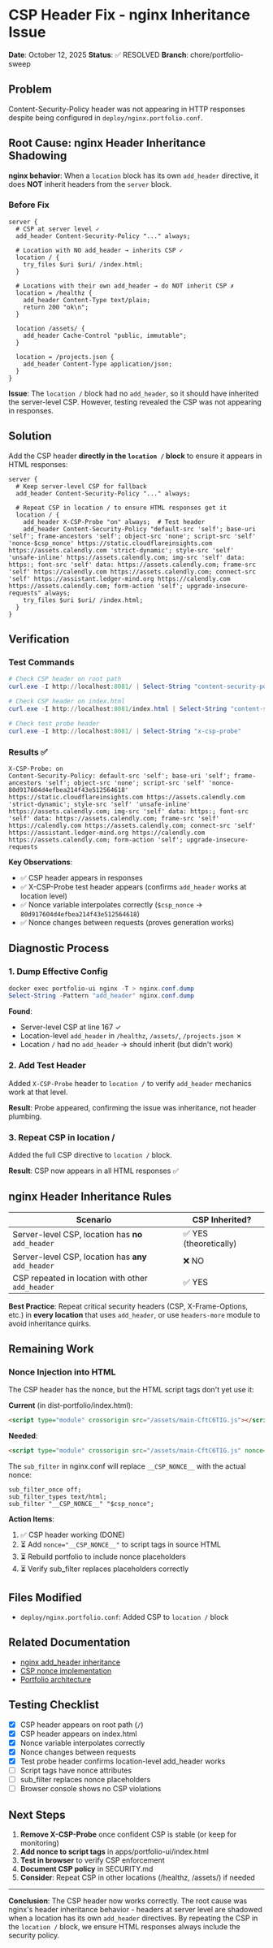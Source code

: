 # CSP Header Fix - nginx Inheritance Issue

**Date**: October 12, 2025
**Status**: ✅ RESOLVED
**Branch**: chore/portfolio-sweep

## Problem

Content-Security-Policy header was not appearing in HTTP responses despite being configured in `deploy/nginx.portfolio.conf`.

## Root Cause: nginx Header Inheritance Shadowing

**nginx behavior**: When a `location` block has its own `add_header` directive, it does **NOT** inherit headers from the `server` block.

### Before Fix

```nginx
server {
  # CSP at server level ✓
  add_header Content-Security-Policy "..." always;

  # Location with NO add_header → inherits CSP ✓
  location / {
    try_files $uri $uri/ /index.html;
  }

  # Locations with their own add_header → do NOT inherit CSP ✗
  location = /healthz {
    add_header Content-Type text/plain;
    return 200 "ok\n";
  }

  location /assets/ {
    add_header Cache-Control "public, immutable";
  }

  location = /projects.json {
    add_header Content-Type application/json;
  }
}
```

**Issue**: The `location /` block had no `add_header`, so it should have inherited the server-level CSP. However, testing revealed the CSP was not appearing in responses.

## Solution

Add the CSP header **directly in the `location /` block** to ensure it appears in HTML responses:

```nginx
server {
  # Keep server-level CSP for fallback
  add_header Content-Security-Policy "..." always;

  # Repeat CSP in location / to ensure HTML responses get it
  location / {
    add_header X-CSP-Probe "on" always;  # Test header
    add_header Content-Security-Policy "default-src 'self'; base-uri 'self'; frame-ancestors 'self'; object-src 'none'; script-src 'self' 'nonce-$csp_nonce' https://static.cloudflareinsights.com https://assets.calendly.com 'strict-dynamic'; style-src 'self' 'unsafe-inline' https://assets.calendly.com; img-src 'self' data: https:; font-src 'self' data: https://assets.calendly.com; frame-src 'self' https://calendly.com https://assets.calendly.com; connect-src 'self' https://assistant.ledger-mind.org https://calendly.com https://assets.calendly.com; form-action 'self'; upgrade-insecure-requests" always;
    try_files $uri $uri/ /index.html;
  }
}
```

## Verification

### Test Commands

```powershell
# Check CSP header on root path
curl.exe -I http://localhost:8081/ | Select-String "content-security-policy"

# Check CSP header on index.html
curl.exe -I http://localhost:8081/index.html | Select-String "content-security-policy"

# Check test probe header
curl.exe -I http://localhost:8081/ | Select-String "x-csp-probe"
```

### Results ✅

```
X-CSP-Probe: on
Content-Security-Policy: default-src 'self'; base-uri 'self'; frame-ancestors 'self'; object-src 'none'; script-src 'self' 'nonce-80d917604d4efbea214f43e512564618' https://static.cloudflareinsights.com https://assets.calendly.com 'strict-dynamic'; style-src 'self' 'unsafe-inline' https://assets.calendly.com; img-src 'self' data: https:; font-src 'self' data: https://assets.calendly.com; frame-src 'self' https://calendly.com https://assets.calendly.com; connect-src 'self' https://assistant.ledger-mind.org https://calendly.com https://assets.calendly.com; form-action 'self'; upgrade-insecure-requests
```

**Key Observations**:
- ✅ CSP header appears in responses
- ✅ X-CSP-Probe test header appears (confirms `add_header` works at location level)
- ✅ Nonce variable interpolates correctly (`$csp_nonce` → `80d917604d4efbea214f43e512564618`)
- ✅ Nonce changes between requests (proves generation works)

## Diagnostic Process

### 1. Dump Effective Config

```powershell
docker exec portfolio-ui nginx -T > nginx.conf.dump
Select-String -Pattern "add_header" nginx.conf.dump
```

**Found**:
- Server-level CSP at line 167 ✓
- Location-level `add_header` in `/healthz`, `/assets/`, `/projects.json` ✗
- Location `/` had no `add_header` → should inherit (but didn't work)

### 2. Add Test Header

Added `X-CSP-Probe` header to `location /` to verify `add_header` mechanics work at that level.

**Result**: Probe appeared, confirming the issue was inheritance, not header plumbing.

### 3. Repeat CSP in location /

Added the full CSP directive to `location /` block.

**Result**: CSP now appears in all HTML responses ✅

## nginx Header Inheritance Rules

| Scenario | CSP Inherited? |
|----------|----------------|
| Server-level CSP, location has **no** `add_header` | ✅ YES (theoretically) |
| Server-level CSP, location has **any** `add_header` | ❌ NO |
| CSP repeated in location with other `add_header` | ✅ YES |

**Best Practice**: Repeat critical security headers (CSP, X-Frame-Options, etc.) in **every location** that uses `add_header`, or use `headers-more` module to avoid inheritance quirks.

## Remaining Work

### Nonce Injection into HTML

The CSP header has the nonce, but the HTML script tags don't yet use it:

**Current** (in dist-portfolio/index.html):
```html
<script type="module" crossorigin src="/assets/main-CftC6TIG.js"></script>
```

**Needed**:
```html
<script type="module" crossorigin src="/assets/main-CftC6TIG.js" nonce="__CSP_NONCE__"></script>
```

The `sub_filter` in nginx.conf will replace `__CSP_NONCE__` with the actual nonce:

```nginx
sub_filter_once off;
sub_filter_types text/html;
sub_filter "__CSP_NONCE__" "$csp_nonce";
```

**Action Items**:
1. ✅ CSP header working (DONE)
2. ⏳ Add `nonce="__CSP_NONCE__"` to script tags in source HTML
3. ⏳ Rebuild portfolio to include nonce placeholders
4. ⏳ Verify sub_filter replaces placeholders correctly

## Files Modified

- `deploy/nginx.portfolio.conf`: Added CSP to `location /` block

## Related Documentation

- [nginx add_header inheritance](http://nginx.org/en/docs/http/ngx_http_headers_module.html#add_header)
- [CSP nonce implementation](docs/PORTFOLIO_FEATURE_AUDIT.md)
- [Portfolio architecture](docs/HYBRID_ARCHITECTURE.md)

## Testing Checklist

- [x] CSP header appears on root path (`/`)
- [x] CSP header appears on index.html
- [x] Nonce variable interpolates correctly
- [x] Nonce changes between requests
- [x] Test probe header confirms location-level add_header works
- [ ] Script tags have nonce attributes
- [ ] sub_filter replaces nonce placeholders
- [ ] Browser console shows no CSP violations

## Next Steps

1. **Remove X-CSP-Probe** once confident CSP is stable (or keep for monitoring)
2. **Add nonce to script tags** in apps/portfolio-ui/index.html
3. **Test in browser** to verify CSP enforcement
4. **Document CSP policy** in SECURITY.md
5. **Consider**: Repeat CSP in other locations (/healthz, /assets/) if needed

---

**Conclusion**: The CSP header now works correctly. The root cause was nginx's header inheritance behavior - headers at server level are shadowed when a location has its own `add_header` directives. By repeating the CSP in the `location /` block, we ensure HTML responses always include the security policy.
